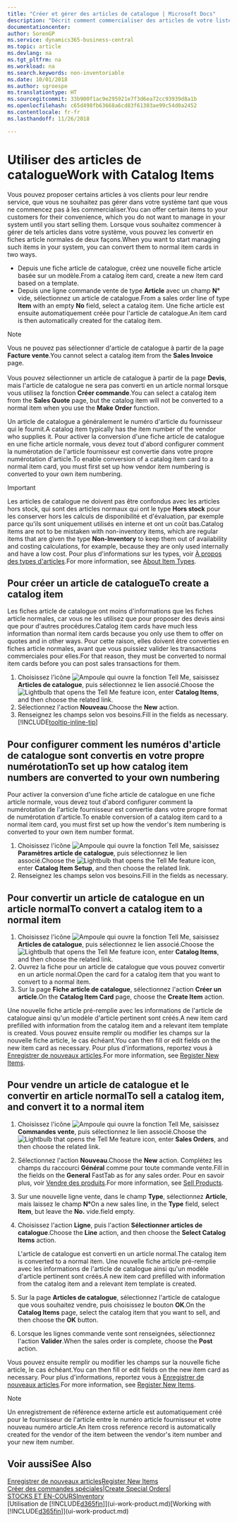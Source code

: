 ```yaml
---
title: "Créer et gérer des articles de catalogue | Microsoft Docs"
description: "Décrit comment commercialiser des articles de votre liste de fournisseurs d'articles mais pas dans votre propre liste d'articles."
documentationcenter: 
author: SorenGP
ms.service: dynamics365-business-central
ms.topic: article
ms.devlang: na
ms.tgt_pltfrm: na
ms.workload: na
ms.search.keywords: non-inventoriable
ms.date: 10/01/2018
ms.author: sgroespe
ms.translationtype: HT
ms.sourcegitcommit: 33b900f1ac9e295921e7f3d6ea72cc93939d8a1b
ms.openlocfilehash: c65d498fb63668a6cd83f61303ae99c54d0a2452
ms.contentlocale: fr-fr
ms.lasthandoff: 11/26/2018

---
```

# <a name="work-with-catalog-items"></a><span data-ttu-id="f14d8-103">Utiliser des articles de catalogue</span><span class="sxs-lookup"><span data-stu-id="f14d8-103">Work with Catalog Items</span></span>
<span data-ttu-id="f14d8-104">Vous pouvez proposer certains articles à vos clients pour leur rendre service, que vous ne souhaitez pas gérer dans votre système tant que vous ne commencez pas à les commercialiser.</span><span class="sxs-lookup"><span data-stu-id="f14d8-104">You can offer certain items to your customers for their convenience, which you do not want to manage in your system until you start selling them.</span></span> <span data-ttu-id="f14d8-105">Lorsque vous souhaitez commencer à gérer de tels articles dans votre système, vous pouvez les convertir en fiches article normales de deux façons.</span><span class="sxs-lookup"><span data-stu-id="f14d8-105">When you want to start managing such items in your system, you can convert them to normal item cards in two ways.</span></span>

* <span data-ttu-id="f14d8-106">Depuis une fiche article de catalogue, créez une nouvelle fiche article basée sur un modèle.</span><span class="sxs-lookup"><span data-stu-id="f14d8-106">From a catalog item card, create a new item card based on a template.</span></span>
* <span data-ttu-id="f14d8-107">Depuis une ligne commande vente de type **Article** avec un champ **N°** vide, sélectionnez un article de catalogue.</span><span class="sxs-lookup"><span data-stu-id="f14d8-107">From a sales order line of type **Item** with an empty **No** field, select a catalog item.</span></span> <span data-ttu-id="f14d8-108">Une fiche article est ensuite automatiquement créée pour l'article de catalogue.</span><span class="sxs-lookup"><span data-stu-id="f14d8-108">An item card is then automatically created for the catalog item.</span></span>

> [!NOTE]  
> <span data-ttu-id="f14d8-109">Vous ne pouvez pas sélectionner d'article de catalogue à partir de la page **Facture vente**.</span><span class="sxs-lookup"><span data-stu-id="f14d8-109">You cannot select a catalog item from the **Sales Invoice** page.</span></span><br /><br />
> <span data-ttu-id="f14d8-110">Vous pouvez sélectionner un article de catalogue à partir de la page **Devis**, mais l'article de catalogue ne sera pas converti en un article normal lorsque vous utilisez la fonction **Créer commande**.</span><span class="sxs-lookup"><span data-stu-id="f14d8-110">You can select a catalog item from the **Sales Quote** page, but the catalog item will not be converted to a normal item when you use the **Make Order** function.</span></span>

<span data-ttu-id="f14d8-111">Un article de catalogue a généralement le numéro d'article du fournisseur qui le fournit.</span><span class="sxs-lookup"><span data-stu-id="f14d8-111">A catalog item typically has the item number of the vendor who supplies it.</span></span> <span data-ttu-id="f14d8-112">Pour activer la conversion d'une fiche article de catalogue en une fiche article normale, vous devez tout d'abord configurer comment la numérotation de l'article fournisseur est convertie dans votre propre numérotation d'article.</span><span class="sxs-lookup"><span data-stu-id="f14d8-112">To enable conversion of a catalog item card to a normal item card, you must first set up how vendor item numbering is converted to your own item numbering.</span></span>   

> [!Important]
> <span data-ttu-id="f14d8-113">Les articles de catalogue ne doivent pas être confondus avec les articles hors stock, qui sont des articles normaux qui ont le type **Hors stock** pour les conserver hors les calculs de disponibilité et d'évaluation, par exemple parce qu'ils sont uniquement utilisés en interne et ont un coût bas.</span><span class="sxs-lookup"><span data-stu-id="f14d8-113">Catalog items are not to be mistaken with non-inventory items, which are regular items that are given the type **Non-Inventory** to keep them out of availability and costing calculations, for example, because they are only used internally and have a low cost.</span></span> <span data-ttu-id="f14d8-114">Pour plus d'informations sur les types, voir [À propos des types d'articles](inventory-about-item-types.md).</span><span class="sxs-lookup"><span data-stu-id="f14d8-114">For more information, see [About Item Types](inventory-about-item-types.md).</span></span>

## <a name="to-create-a-catalog-item"></a><span data-ttu-id="f14d8-115">Pour créer un article de catalogue</span><span class="sxs-lookup"><span data-stu-id="f14d8-115">To create a catalog item</span></span>
<span data-ttu-id="f14d8-116">Les fiches article de catalogue ont moins d'informations que les fiches article normales, car vous ne les utilisez que pour proposer des devis ainsi que pour d'autres procédures.</span><span class="sxs-lookup"><span data-stu-id="f14d8-116">Catalog item cards have much less information than normal item cards because you only use them to offer on quotes and in other ways.</span></span> <span data-ttu-id="f14d8-117">Pour cette raison, elles doivent être converties en fiches article normales, avant que vous puissiez valider les transactions commerciales pour elles.</span><span class="sxs-lookup"><span data-stu-id="f14d8-117">For that reason, they must be converted to normal item cards before you can post sales transactions for them.</span></span>

1. <span data-ttu-id="f14d8-118">Choisissez l'icône ![Ampoule qui ouvre la fonction Tell Me](media/ui-search/search_small.png "Dites-moi ce que vous voulez faire"), saisissez **Articles de catalogue**, puis sélectionnez le lien associé.</span><span class="sxs-lookup"><span data-stu-id="f14d8-118">Choose the ![Lightbulb that opens the Tell Me feature](media/ui-search/search_small.png "Tell me what you want to do") icon, enter **Catalog Items**, and then choose the related link.</span></span>
2. <span data-ttu-id="f14d8-119">Sélectionnez l'action **Nouveau**.</span><span class="sxs-lookup"><span data-stu-id="f14d8-119">Choose the **New** action.</span></span>
3. <span data-ttu-id="f14d8-120">Renseignez les champs selon vos besoins.</span><span class="sxs-lookup"><span data-stu-id="f14d8-120">Fill in the fields as necessary.</span></span> [!INCLUDE[tooltip-inline-tip](includes/tooltip-inline-tip_md.md)]

## <a name="to-set-up-how-catalog-item-numbers-are-converted-to-your-own-numbering"></a><span data-ttu-id="f14d8-121">Pour configurer comment les numéros d'article de catalogue sont convertis en votre propre numérotation</span><span class="sxs-lookup"><span data-stu-id="f14d8-121">To set up how catalog item numbers are converted to your own numbering</span></span>
<span data-ttu-id="f14d8-122">Pour activer la conversion d'une fiche article de catalogue en une fiche article normale, vous devez tout d'abord configurer comment la numérotation de l'article fournisseur est convertie dans votre propre format de numérotation d'article.</span><span class="sxs-lookup"><span data-stu-id="f14d8-122">To enable conversion of a catalog item card to a normal item card, you must first set up how the vendor's item numbering is converted to your own item number format.</span></span>

1. <span data-ttu-id="f14d8-123">Choisissez l'icône ![Ampoule qui ouvre la fonction Tell Me](media/ui-search/search_small.png "Dites-moi ce que vous voulez faire"), saisissez **Paramètres article de catalogue**, puis sélectionnez le lien associé.</span><span class="sxs-lookup"><span data-stu-id="f14d8-123">Choose the ![Lightbulb that opens the Tell Me feature](media/ui-search/search_small.png "Tell me what you want to do") icon, enter **Catalog Item Setup**, and then choose the related link.</span></span>
2. <span data-ttu-id="f14d8-124">Renseignez les champs selon vos besoins.</span><span class="sxs-lookup"><span data-stu-id="f14d8-124">Fill in the fields as necessary.</span></span>

## <a name="to-convert-a-catalog-item-to-a-normal-item"></a><span data-ttu-id="f14d8-125">Pour convertir un article de catalogue en un article normal</span><span class="sxs-lookup"><span data-stu-id="f14d8-125">To convert a catalog item to a normal item</span></span>
1. <span data-ttu-id="f14d8-126">Choisissez l'icône ![Ampoule qui ouvre la fonction Tell Me](media/ui-search/search_small.png "Dites-moi ce que vous voulez faire"), saisissez **Articles de catalogue**, puis sélectionnez le lien associé.</span><span class="sxs-lookup"><span data-stu-id="f14d8-126">Choose the ![Lightbulb that opens the Tell Me feature](media/ui-search/search_small.png "Tell me what you want to do") icon, enter **Catalog Items**, and then choose the related link.</span></span>
2. <span data-ttu-id="f14d8-127">Ouvrez la fiche pour un article de catalogue que vous pouvez convertir en un article normal.</span><span class="sxs-lookup"><span data-stu-id="f14d8-127">Open the card for a catalog item that you want to convert to a normal item.</span></span>
3. <span data-ttu-id="f14d8-128">Sur la page **Fiche article de catalogue**, sélectionnez l'action **Créer un article**.</span><span class="sxs-lookup"><span data-stu-id="f14d8-128">On the **Catalog Item Card** page, choose the **Create Item** action.</span></span>

<span data-ttu-id="f14d8-129">Une nouvelle fiche article pré-remplie avec les informations de l'article de catalogue ainsi qu'un modèle d'article pertinent sont créés.</span><span class="sxs-lookup"><span data-stu-id="f14d8-129">A new item card prefilled with information from the catalog item and a relevant item template is created.</span></span> <span data-ttu-id="f14d8-130">Vous pouvez ensuite remplir ou modifier les champs sur la nouvelle fiche article, le cas échéant.</span><span class="sxs-lookup"><span data-stu-id="f14d8-130">You can then fill or edit fields on the new item card as necessary.</span></span> <span data-ttu-id="f14d8-131">Pour plus d'informations, reportez vous à [Enregistrer de nouveaux articles](inventory-how-register-new-items.md).</span><span class="sxs-lookup"><span data-stu-id="f14d8-131">For more information, see [Register New Items](inventory-how-register-new-items.md).</span></span>

## <a name="to-sell-a-catalog-item-and-convert-it-to-a-normal-item"></a><span data-ttu-id="f14d8-132">Pour vendre un article de catalogue et le convertir en article normal</span><span class="sxs-lookup"><span data-stu-id="f14d8-132">To sell a catalog item, and convert it to a normal item</span></span>
1. <span data-ttu-id="f14d8-133">Choisissez l'icône ![Ampoule qui ouvre la fonction Tell Me](media/ui-search/search_small.png "Dites-moi ce que vous voulez faire"), saisissez **Commandes vente**, puis sélectionnez le lien associé.</span><span class="sxs-lookup"><span data-stu-id="f14d8-133">Choose the ![Lightbulb that opens the Tell Me feature](media/ui-search/search_small.png "Tell me what you want to do") icon, enter **Sales Orders**, and then choose the related link.</span></span>
2. <span data-ttu-id="f14d8-134">Sélectionnez l'action **Nouveau**.</span><span class="sxs-lookup"><span data-stu-id="f14d8-134">Choose the **New** action.</span></span> <span data-ttu-id="f14d8-135">Complétez les champs du raccourci **Général** comme pour toute commande vente.</span><span class="sxs-lookup"><span data-stu-id="f14d8-135">Fill in the fields on the **General** FastTab as for any sales order.</span></span> <span data-ttu-id="f14d8-136">Pour en savoir plus, voir [Vendre des produits](sales-how-sell-products.md).</span><span class="sxs-lookup"><span data-stu-id="f14d8-136">For more information, see [Sell Products](sales-how-sell-products.md).</span></span>
3. <span data-ttu-id="f14d8-137">Sur une nouvelle ligne vente, dans le champ **Type**, sélectionnez **Article**, mais laissez le champ **N°**</span><span class="sxs-lookup"><span data-stu-id="f14d8-137">On a new sales line, in the **Type** field, select **Item**, but leave the **No.**</span></span> <span data-ttu-id="f14d8-138">vide.</span><span class="sxs-lookup"><span data-stu-id="f14d8-138">field empty.</span></span>
4. <span data-ttu-id="f14d8-139">Choisissez l'action **Ligne**, puis l'action **Sélectionner articles de catalogue**.</span><span class="sxs-lookup"><span data-stu-id="f14d8-139">Choose the **Line** action, and then choose the **Select Catalog Items** action.</span></span>

    <span data-ttu-id="f14d8-140">L'article de catalogue est converti en un article normal.</span><span class="sxs-lookup"><span data-stu-id="f14d8-140">The catalog item is converted to a normal item.</span></span> <span data-ttu-id="f14d8-141">Une nouvelle fiche article pré-remplie avec les informations de l'article de catalogue ainsi qu'un modèle d'article pertinent sont créés.</span><span class="sxs-lookup"><span data-stu-id="f14d8-141">A new item card prefilled with information from the catalog item and a relevant item template is created.</span></span>
5. <span data-ttu-id="f14d8-142">Sur la page **Articles de catalogue**, sélectionnez l'article de catalogue que vous souhaitez vendre, puis choisissez le bouton **OK**.</span><span class="sxs-lookup"><span data-stu-id="f14d8-142">On the **Catalog Items** page, select the catalog item that you want to sell, and then choose the **OK** button.</span></span>
6. <span data-ttu-id="f14d8-143">Lorsque les lignes commande vente sont renseignées, sélectionnez l'action **Valider**.</span><span class="sxs-lookup"><span data-stu-id="f14d8-143">When the sales order is complete, choose the **Post** action.</span></span>

<span data-ttu-id="f14d8-144">Vous pouvez ensuite remplir ou modifier les champs sur la nouvelle fiche article, le cas échéant.</span><span class="sxs-lookup"><span data-stu-id="f14d8-144">You can then fill or edit fields on the new item card as necessary.</span></span> <span data-ttu-id="f14d8-145">Pour plus d'informations, reportez vous à [Enregistrer de nouveaux articles](inventory-how-register-new-items.md).</span><span class="sxs-lookup"><span data-stu-id="f14d8-145">For more information, see [Register New Items](inventory-how-register-new-items.md).</span></span>

> [!NOTE]  
>   <span data-ttu-id="f14d8-146">Un enregistrement de référence externe article est automatiquement créé pour le fournisseur de l'article entre le numéro article fournisseur et votre nouveau numéro article.</span><span class="sxs-lookup"><span data-stu-id="f14d8-146">An Item cross reference record is automatically created for the vendor of the item between the vendor's item number and your new item number.</span></span>

## <a name="see-also"></a><span data-ttu-id="f14d8-147">Voir aussi</span><span class="sxs-lookup"><span data-stu-id="f14d8-147">See Also</span></span>
[<span data-ttu-id="f14d8-148">Enregistrer de nouveaux articles</span><span class="sxs-lookup"><span data-stu-id="f14d8-148">Register New Items</span></span>](inventory-how-register-new-items.md)  
<span data-ttu-id="f14d8-149">[Créer des commandes spéciales](sales-how-to-create-special-orders.md)|</span><span class="sxs-lookup"><span data-stu-id="f14d8-149">[Create Special Orders](sales-how-to-create-special-orders.md)|</span></span>  
[<span data-ttu-id="f14d8-150">STOCKS ET EN-COURS</span><span class="sxs-lookup"><span data-stu-id="f14d8-150">Inventory</span></span>](inventory-manage-inventory.md)  
<span data-ttu-id="f14d8-151">[Utilisation de [!INCLUDE[d365fin](includes/d365fin_md.md)]](ui-work-product.md)</span><span class="sxs-lookup"><span data-stu-id="f14d8-151">[Working with [!INCLUDE[d365fin](includes/d365fin_md.md)]](ui-work-product.md)</span></span>

